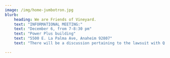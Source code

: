 ```yaml
---
image: /img/home-jumbotron.jpg
blurb:
    heading: We are Friends of Vineyard.
    text: "INFORMATIONAL MEETING:"
    text: "December 6, from 7-8:30 pm"
    text: "Power Plus building"
    text: "5500 E. La Palma Ave, Anaheim 92807"
    text: "There will be a discussion pertaining to the lawsuit with Q & A. All are welcome."

---
```


